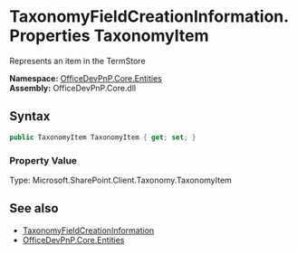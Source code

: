 # TaxonomyFieldCreationInformation.Properties TaxonomyItem
 Represents an item in the TermStore   

**Namespace:** [OfficeDevPnP.Core.Entities](OfficeDevPnP.Core.Entities.md)  
**Assembly:** OfficeDevPnP.Core.dll  
## Syntax
```C#
public TaxonomyItem TaxonomyItem { get; set; }
```

### Property Value
Type: Microsoft.SharePoint.Client.Taxonomy.TaxonomyItem  

## See also
- [TaxonomyFieldCreationInformation](OfficeDevPnP.Core.Entities.TaxonomyFieldCreationInformation.md) 
- [OfficeDevPnP.Core.Entities](OfficeDevPnP.Core.Entities.md) 

